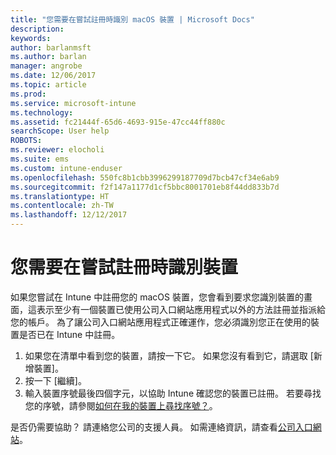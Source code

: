 ```yaml
---
title: "您需要在嘗試註冊時識別 macOS 裝置 | Microsoft Docs"
description: 
keywords: 
author: barlanmsft
ms.author: barlan
manager: angrobe
ms.date: 12/06/2017
ms.topic: article
ms.prod: 
ms.service: microsoft-intune
ms.technology: 
ms.assetid: fc21444f-65d6-4693-915e-47cc44ff880c
searchScope: User help
ROBOTS: 
ms.reviewer: elocholi
ms.suite: ems
ms.custom: intune-enduser
ms.openlocfilehash: 550fc8b1cbb3996299187709d7bcb47cf34e6ab9
ms.sourcegitcommit: f2f147a1177d1cf5bbc8001701eb8f44dd833b7d
ms.translationtype: HT
ms.contentlocale: zh-TW
ms.lasthandoff: 12/12/2017
---
```

# <a name="you-need-to-identify-your-device-when-youre-trying-to-enroll"></a>您需要在嘗試註冊時識別裝置

如果您嘗試在 Intune 中註冊您的 macOS 裝置，您會看到要求您識別裝置的畫面，這表示至少有一個裝置已使用公司入口網站應用程式以外的方法註冊並指派給您的帳戶。 為了讓公司入口網站應用程式正確運作，您必須識別您正在使用的裝置是否已在 Intune 中註冊。

1. 如果您在清單中看到您的裝置，請按一下它。 如果您沒有看到它，請選取 [新增裝置]。
2. 按一下 [繼續]。
3. 輸入裝置序號最後四個字元，以協助 Intune 確認您的裝置已註冊。 若要尋找您的序號，請參閱[如何在我的裝置上尋找序號？](how-do-i-find-the-serial-number-on-my-device-macos.md)。

是否仍需要協助？ 請連絡您公司的支援人員。 如需連絡資訊，請查看[公司入口網站](https://portal.manage.microsoft.com#HelpDeskDialog)。
